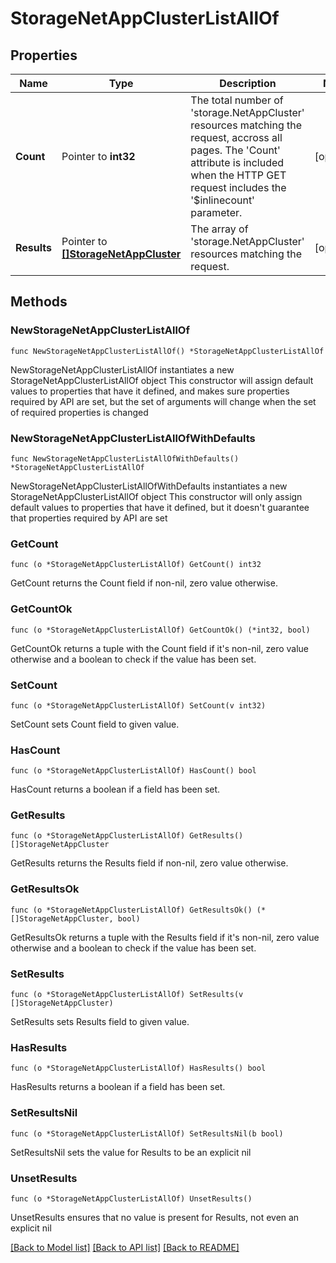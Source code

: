 # StorageNetAppClusterListAllOf

## Properties

Name | Type | Description | Notes
------------ | ------------- | ------------- | -------------
**Count** | Pointer to **int32** | The total number of &#39;storage.NetAppCluster&#39; resources matching the request, accross all pages. The &#39;Count&#39; attribute is included when the HTTP GET request includes the &#39;$inlinecount&#39; parameter. | [optional] 
**Results** | Pointer to [**[]StorageNetAppCluster**](storage.NetAppCluster.md) | The array of &#39;storage.NetAppCluster&#39; resources matching the request. | [optional] 

## Methods

### NewStorageNetAppClusterListAllOf

`func NewStorageNetAppClusterListAllOf() *StorageNetAppClusterListAllOf`

NewStorageNetAppClusterListAllOf instantiates a new StorageNetAppClusterListAllOf object
This constructor will assign default values to properties that have it defined,
and makes sure properties required by API are set, but the set of arguments
will change when the set of required properties is changed

### NewStorageNetAppClusterListAllOfWithDefaults

`func NewStorageNetAppClusterListAllOfWithDefaults() *StorageNetAppClusterListAllOf`

NewStorageNetAppClusterListAllOfWithDefaults instantiates a new StorageNetAppClusterListAllOf object
This constructor will only assign default values to properties that have it defined,
but it doesn't guarantee that properties required by API are set

### GetCount

`func (o *StorageNetAppClusterListAllOf) GetCount() int32`

GetCount returns the Count field if non-nil, zero value otherwise.

### GetCountOk

`func (o *StorageNetAppClusterListAllOf) GetCountOk() (*int32, bool)`

GetCountOk returns a tuple with the Count field if it's non-nil, zero value otherwise
and a boolean to check if the value has been set.

### SetCount

`func (o *StorageNetAppClusterListAllOf) SetCount(v int32)`

SetCount sets Count field to given value.

### HasCount

`func (o *StorageNetAppClusterListAllOf) HasCount() bool`

HasCount returns a boolean if a field has been set.

### GetResults

`func (o *StorageNetAppClusterListAllOf) GetResults() []StorageNetAppCluster`

GetResults returns the Results field if non-nil, zero value otherwise.

### GetResultsOk

`func (o *StorageNetAppClusterListAllOf) GetResultsOk() (*[]StorageNetAppCluster, bool)`

GetResultsOk returns a tuple with the Results field if it's non-nil, zero value otherwise
and a boolean to check if the value has been set.

### SetResults

`func (o *StorageNetAppClusterListAllOf) SetResults(v []StorageNetAppCluster)`

SetResults sets Results field to given value.

### HasResults

`func (o *StorageNetAppClusterListAllOf) HasResults() bool`

HasResults returns a boolean if a field has been set.

### SetResultsNil

`func (o *StorageNetAppClusterListAllOf) SetResultsNil(b bool)`

 SetResultsNil sets the value for Results to be an explicit nil

### UnsetResults
`func (o *StorageNetAppClusterListAllOf) UnsetResults()`

UnsetResults ensures that no value is present for Results, not even an explicit nil

[[Back to Model list]](../README.md#documentation-for-models) [[Back to API list]](../README.md#documentation-for-api-endpoints) [[Back to README]](../README.md)


